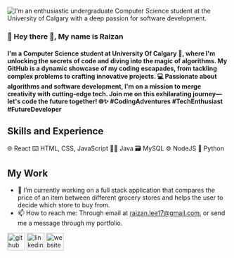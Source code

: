 


![I'm an enthusiastic undergraduate Computer Science student at the University of Calgary with a deep passion for software development. ](https://media.licdn.com/dms/image/D5616AQEK5YsKLD-lmg/profile-displaybackgroundimage-shrink_350_1400/0/1693451857754?e=1706140800&v=beta&t=c4WsMWs4JLWCJs0QfJXT5WeTCsDiKcOloaO-hqz4jY0)
### 🚀 Hey there 👋, My name is Raizan
#### I'm a Computer Science student at University Of Calgary 🏫, where I'm unlocking the secrets of code and diving into the magic of algorithms. My GitHub is a dynamic showcase of my coding escapades, from tackling complex problems to crafting innovative projects. 💻 Passionate about algorithms and software development, I'm on a mission to merge creativity with cutting-edge tech. Join me on this exhilarating journey—let's code the future together! 🌐✨ #CodingAdventures #TechEnthusiast #FutureDeveloper

## Skills and Experience
🌐 React
⌨️ HTML, CSS, JavaScript
👨‍💻 Java
🗃️ MySQL
⚙️ NodeJS
🐍 Python

## My Work
- 🔭 I’m currently working on a full stack application that compares the price of an item between different grocery stores and helps the user to decide which store to buy from. 
- 📫 How to reach me: Through email at raizan.lee17@gmail.com, or send me a message through my portfolio. 


[<img src='https://cdn.jsdelivr.net/npm/simple-icons@3.0.1/icons/github.svg' alt='github' height='40'>](https://github.com/Raizan17)  [<img src='https://cdn.jsdelivr.net/npm/simple-icons@3.0.1/icons/linkedin.svg' alt='linkedin' height='40'>](https://www.linkedin.com/in/raizan-ahmed/)  [<img src='https://cdn.jsdelivr.net/npm/simple-icons@3.0.1/icons/icloud.svg' alt='website' height='40'>](https://raizan.netlify.app/)  



